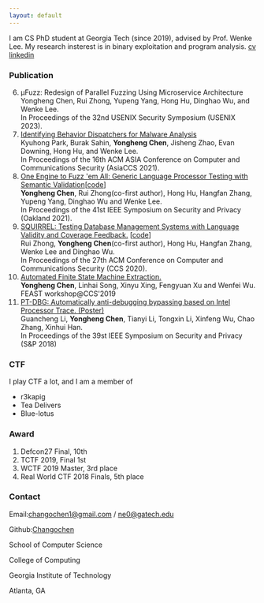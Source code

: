 ```yaml
---
layout: default
---
```


I am CS PhD student at Georgia Tech (since 2019), advised by Prof. Wenke Lee. My research insterest is in binary exploitation and program analysis. [cv](./cv.pdf) [linkedin](https://www.linkedin.com/in/yonghengchen/)

### Publication
6. μFuzz: Redesign of Parallel Fuzzing Using Microservice Architecture <br/>
   Yongheng Chen, Rui Zhong, Yupeng Yang, Hong Hu, Dinghao Wu, and Wenke Lee. <br/>
   In Proceedings of the 32nd USENIX Security Symposium (USENIX 2023).
5. [Identifying Behavior Dispatchers for Malware Analysis](./publication/bdhunter.pdf) <br/>
   Kyuhong Park, Burak Sahin, **Yongheng Chen**, Jisheng Zhao, Evan Downing, Hong Hu, and Wenke Lee. <br/>
   In Proceedings of the 16th ACM ASIA Conference on Computer and Communications Security (AsiaCCS 2021).
4. [One Engine to Fuzz 'em All: Generic Language Processor Testing with Semantic Validation](./publication/polyglot_sp_2021_to_appear.pdf)[[code](https://github.com/s3team/Polyglot)] <br/>
   **Yongheng Chen**, Rui Zhong(co-first author), Hong Hu, Hangfan Zhang, Yupeng Yang, Dinghao Wu and Wenke Lee. <br/>
   In Proceedings of the 41st IEEE Symposium on Security and Privacy (Oakland 2021).
3. [SQUIRREL: Testing Database Management Systems with Language Validity and Coverage Feedback.](./publication/squirrel_ccs2020.pdf) [[code](https://github.com/s3team/Squirrel)]<br/>
   Rui Zhong, **Yongheng Chen**(co-first author), Hong Hu, Hangfan Zhang, Wenke Lee and Dinghao Wu. <br/>
   In Proceedings of the 27th ACM Conference on Computer and Communications Security (CCS 2020). 
2. [Automated Finite State Machine Extraction.](./publication/feast02.pdf) <br/>
   **Yongheng Chen**, Linhai Song, Xinyu Xing, Fengyuan Xu and Wenfei Wu. <br/>
   FEAST workshop@CCS'2019
1. [PT-DBG: Automatically anti-debugging bypassing based on Intel Processor Trace. (Poster)](./publication/ptdbg_sp2018_poster.pdf)<br/>
   Guancheng Li, **Yongheng Chen**, Tianyi Li, Tongxin Li, Xinfeng Wu, Chao Zhang, Xinhui Han.<br/>
   In Proceedings of the 39st IEEE Symposium on Security and Privacy (S&P 2018)

### CTF
I play CTF a lot, and I am a member of  
- r3kapig
- Tea Delivers
- Blue-lotus

### Award
1. Defcon27 Final, 10th
2. TCTF 2019, Final 1st
3. WCTF 2019 Master, 3rd place
4. Real World CTF 2018 Finals, 5th place

### Contact
Email:changochen1@gmail.com / ne0@gatech.edu

Github:[Changochen](https://github.com/Changochen)

School of Computer Science

College of Computing

Georgia Institute of Technology

Atlanta, GA
